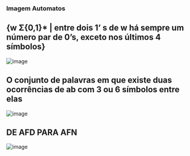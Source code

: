 ### Imagem Automatos 

## {w Σ{0,1}* | entre dois 1’ s de w há sempre um número par de 0’s, exceto nos últimos 4 símbolos}
![image](https://github.com/user-attachments/assets/71dc47bb-5247-4ee2-a76a-d92456dfc10b)

## O conjunto de palavras em que existe duas ocorrências de ab com 3 ou 6 símbolos entre elas
![image](https://github.com/user-attachments/assets/4e9d1587-01f3-47c8-a5d2-db1065b03af3)

## DE AFD PARA AFN
![image](https://github.com/user-attachments/assets/f4e8adb5-4084-4636-8891-32474b3e1d84)
